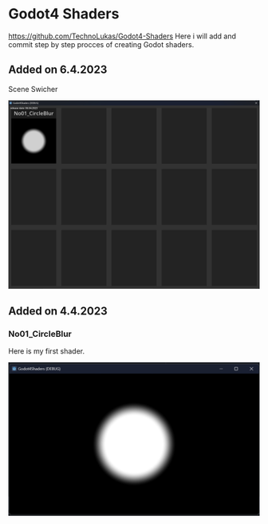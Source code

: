# Godot4 Shaders

 https://github.com/TechnoLukas/Godot4-Shaders
 Here i will add and commit step by step procces of creating Godot shaders.

## Added on 6.4.2023

Scene Swicher

![](images/Sceneswitcher.png)

 

## Added on 4.4.2023

### No01_CircleBlur

Here is my first shader. 

![](images/No01_CircleBlur.png)
